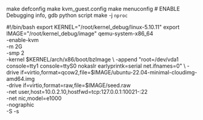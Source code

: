 make defconfig
make kvm_guest.config
make menuconfig # ENABLE Debugging info, gdb python script
make -j `nproc`

#!/bin/bash
export KERNEL="/root/kernel_debug/linux-5.10.11"
export IMAGE="/root/kernel_debug/image"
qemu-system-x86_64 \
-enable-kvm \
-m 2G \
-smp 2 \
-kernel $KERNEL/arch/x86/boot/bzImage \
-append "root=/dev/vda1 console=tty1 console=ttyS0 nokaslr earlyprintk=serial net.ifnames=0" \
-drive if=virtio,format=qcow2,file=$IMAGE/ubuntu-22.04-minimal-cloudimg-amd64.img \
-drive if=virtio,format=raw,file=$IMAGE/seed.raw \
-net user,host=10.0.2.10,hostfwd=tcp:127.0.0.1:10021-:22 \
-net nic,model=e1000 \
-nographic \
-S -s
